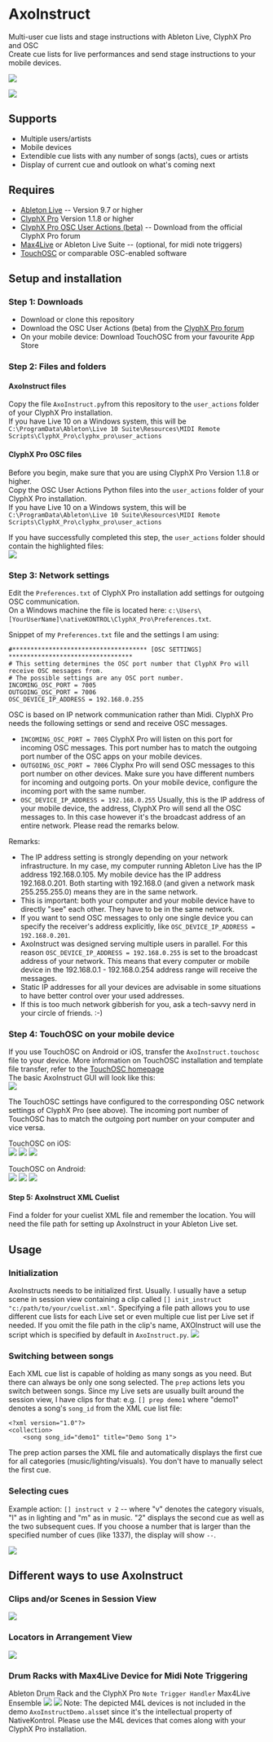# AxoInstruct
Multi-user cue lists and stage instructions with Ableton Live, ClyphX Pro and OSC \
Create cue lists for live performances and send stage instructions to your mobile devices.

![](images/AxoInstruct_Social01.png)

![](images/AxoInstructOverview_02.jpg)

## Supports
* Multiple users/artists
* Mobile devices
* Extendible cue lists with any number of songs (acts), cues or artists
* Display of current cue and outlook on what's coming next

## Requires
* [Ableton Live](https://www.ableton.com/en/live/) -- Version 9.7 or higher
* [ClyphX Pro](https://isotonikstudios.com/product/clyphx-pro/) Version 1.1.8 or higher
* [ClyphX Pro OSC User Actions (beta)](http://forum.nativekontrol.com/thread/3620/beta-osc-output-clyphx-pro) -- Download from the official ClyphX Pro forum
* [Max4Live](https://www.ableton.com/en/live/max-for-live/) or Ableton Live Suite -- (optional, for midi note triggers)
* [TouchOSC](https://hexler.net/products/touchosc) or comparable OSC-enabled software

## Setup and installation
### Step 1: Downloads
* Download or clone this repository
* Download the OSC User Actions (beta) from the [ClyphX Pro forum](http://forum.nativekontrol.com/thread/3620/beta-osc-output-clyphx-pro)
* On your mobile device: Download TouchOSC from your favourite App Store

### Step 2: Files and folders
#### AxoInstruct files
Copy the file `AxoInstruct.py`from this repository to the `user_actions` folder of your ClyphX Pro installation. \
If you have Live 10 on a Windows system, this will be `C:\ProgramData\Ableton\Live 10 Suite\Resources\MIDI Remote Scripts\ClyphX_Pro\clyphx_pro\user_actions`

#### ClyphX Pro OSC files
Before you begin, make sure that you are using ClyphX Pro Version 1.1.8 or higher. \
Copy the OSC User Actions Python files into the `user_actions` folder of your ClyphX Pro installation. \
If you have Live 10 on a Windows system, this will be `C:\ProgramData\Ableton\Live 10 Suite\Resources\MIDI Remote Scripts\ClyphX_Pro\clyphx_pro\user_actions`

If you have successfully completed this step, the `user_actions` folder should contain the highlighted files: \
![](images/AxoInstruct_ClyphXProUserActionsFolderContent.png)

### Step 3: Network settings
Edit the `Preferences.txt` of ClyphX Pro installation add settings for outgoing OSC communication. \
On a Windows machine the file is located here: `c:\Users\[YourUserName]\nativeKONTROL\ClyphX_Pro\Preferences.txt`.

Snippet of my `Preferences.txt` file and the settings I am using:

```
#************************************* [OSC SETTINGS] **********************************
# This setting determines the OSC port number that ClyphX Pro will receive OSC messages from.
# The possible settings are any OSC port number.
INCOMING_OSC_PORT = 7005
OUTGOING_OSC_PORT = 7006
OSC_DEVICE_IP_ADDRESS = 192.168.0.255
```

OSC is based on IP network communication rather than Midi. ClyphX Pro needs the following settings or send and receive OSC messages.

* `INCOMING_OSC_PORT = 7005` ClyphX Pro will listen on this port for incoming OSC messages. This port number has to match the outgoing port number of the OSC apps on your mobile devices.
* `OUTGOING_OSC_PORT = 7006` Clyphx Pro will send OSC messages to this port number on other devices. Make sure you have different numbers for incoming and outgoing ports. On your mobile device, configure the incoming port with the same number.
* `OSC_DEVICE_IP_ADDRESS = 192.168.0.255` Usually, this is the IP address of your mobile device, the address, ClyphX Pro will send all the OSC messages to. In this case however it's the broadcast address of an entire network. Please read the remarks below.

Remarks:
* The IP address setting is strongly depending on your network infrastructure. In my case, my computer running Ableton Live has the IP address 192.168.0.105. My mobile device has the IP address 192.168.0.201. Both starting with 192.168.0 (and given a network mask 255.255.255.0) means they are in the same network.
* This is important: both your computer and your mobile device have to directly "see" each other. They have to be in the same network.
* If you want to send OSC messages to only one single device you can specify the receiver's address explicitly, like `OSC_DEVICE_IP_ADDRESS = 192.168.0.201`.
* AxoInstruct was designed serving multiple users in parallel. For this reason `OSC_DEVICE_IP_ADDRESS = 192.168.0.255` is set to the broadcast address of your network. This means that every computer or mobile device in the 192.168.0.1 - 192.168.0.254 address range will receive the messages.
* Static IP addresses for all your devices are advisable in some situations to have better control over your used addresses.
* If this is too much network gibberish for you, ask a tech-savvy nerd in your circle of friends. :-)


### Step 4: TouchOSC on your mobile device
If you use TouchOSC on Android or iOS, transfer the `AxoInstruct.touchosc` file to your device. More information on TouchOSC installation and template file transfer, refer to the [TouchOSC homepage](https://hexler.net/products/touchosc) \
The basic AxoInstruct GUI will look like this: \
![](images/AxoInstruct_TouchOSC_GUI1.png)

The TouchOSC settings have configured to the corresponding OSC network settings of ClyphX Pro (see above). The incoming port number of TouchOSC has to match the outgoing port number on your computer and vice versa.

TouchOSC on iOS: \
![](images/AxoInstruct_TouchOSC_iOS1.png) ![](images/AxoInstruct_TouchOSC_iOS2.png) ![](images/AxoInstruct_TouchOSC_iOS3.png)

TouchOSC on Android: \
![](images/AxoInstruct_TouchOSC_Android1.png) ![](images/AxoInstruct_TouchOSC_Android2.png) ![](images/AxoInstruct_TouchOSC_Android3.png)

#### Step 5: AxoInstruct XML Cuelist
Find a folder for your cuelist XML file and remember the location. You will need the file path for setting up AxoInstruct in your Ableton Live set.


## Usage
### Initialization
AxoInstructs needs to be initialized first. Usually. I usually have a setup scene in session view containing a clip called `[] init_instruct "c:/path/to/your/cuelist.xml"`. Specifying a file path allows you to use different cue lists for each Live set or even multiple cue list per Live set if needed.
If you omit the file path in the clip's name, AXOInstruct will use the script which is specified by default in `AxoInstruct.py`.
![](images/AxoInstructOverview_01.png)

### Switching between songs
Each XML cue list is capable of holding as many songs as you need. But there can always be only one song selected. The `prep` actions lets you switch between songs.
Since my Live sets are usually built around the session view, I have clips for that: e.g. `[] prep demo1` where "demo1" denotes a song's `song_id` from the XML cue list file:

```
<?xml version="1.0"?>
<collection>
    <song song_id="demo1" title="Demo Song 1">
```

The prep action parses the XML file and automatically displays the first cue for all categories (music/lighting/visuals). You don't have to manually select the first cue.

### Selecting cues
Example action: `[] instruct v 2` -- where "v" denotes the category visuals, "l" as in lighting and "m" as in music. "2" displays the second cue as well as the two subsequent cues. If you choose a number that is larger than the specified number of cues (like 1337), the display will show `--`.

![](images/AxoInstruct_Social01.png)


## Different ways to use AxoInstruct
### Clips and/or Scenes in Session View
![](images/AxoInstructOverview_01.png)

### Locators in Arrangement View
![](images/AxoInstructArrangementLocators_01.png)

### Drum Racks with Max4Live Device for Midi Note Triggering
Ableton Drum Rack and the ClyphX Pro `Note Trigger Handler` Max4Live Ensemble
![](images/AxoInstructM4L_Rack_01.png)
![](images/AxoInstructM4L_Clip_01.png)
Note: The depicted M4L devices is not included in the demo `AxoInstructDemo.als`set since it's the intellectual property of NativeKontrol. Please use the M4L devices that comes along with your ClyphX Pro installation.
